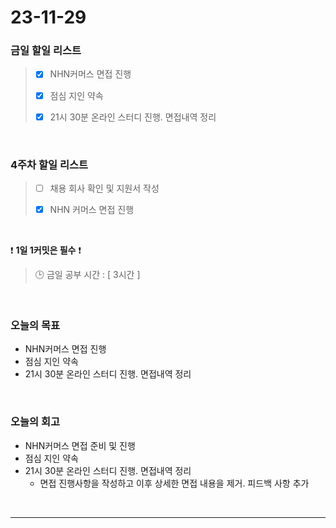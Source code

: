 # 23-11-29
### 금일 할일 리스트
> - [x]  NHN커머스 면접 진행
>
> - [x]  점심 지인 약속
>
> - [x]  21시 30분 온라인 스터디 진행. 면접내역 정리



<br/>

### 4주차 할일 리스트  
> - [ ]  채용 회사 확인 및 지원서 작성
>
> - [x]  NHN 커머스 면접 진행

<br/>

❗ **1일 1커밋은 필수** ❗
> 🕒 금일 공부 시간 : [ 3시간 ]

<br/>

### 오늘의 목표
- NHN커머스 면접 진행
- 점심 지인 약속
- 21시 30분 온라인 스터디 진행. 면접내역 정리

<br>

### 오늘의 회고
- NHN커머스 면접 준비 및 진행
- 점심 지인 약속
- 21시 30분 온라인 스터디 진행. 면접내역 정리
    - 면접 진행사항을 작성하고 이후 상세한 면접 내용을 제거. 피드백 사항 추가


<br/>

------------  
